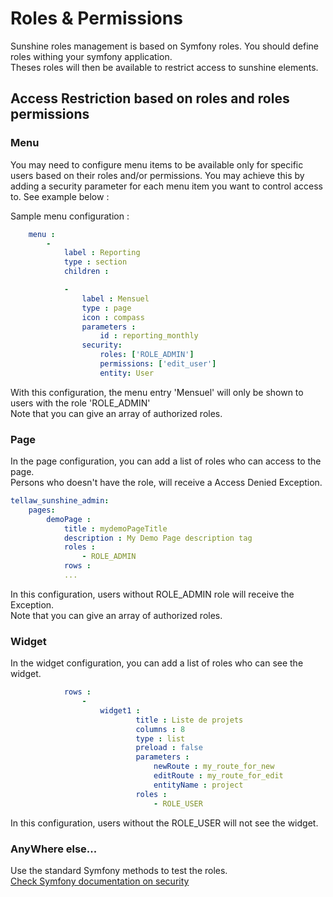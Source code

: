 # Roles & Permissions

Sunshine roles management is based on Symfony roles. You should define roles withing your symfony application.  
Theses roles will then be available to restrict access to sunshine elements.

## Access Restriction based on roles and roles permissions

### Menu

You may need to configure menu items to be available only for specific users based on their roles and/or permissions. You may achieve this by adding a security parameter for each menu item you want to control access to. See example below :

Sample menu configuration :

```yaml
    menu :
        -
            label : Reporting
            type : section
            children :

            -
                label : Mensuel
                type : page
                icon : compass
                parameters :
                    id : reporting_monthly
                security:
                    roles: ['ROLE_ADMIN']
                    permissions: ['edit_user']
                    entity: User
```

With this configuration, the menu entry 'Mensuel' will only be shown to users with the role 'ROLE\_ADMIN'  
Note that you can give an array of authorized roles.

### Page

In the page configuration, you can add a list of roles who can access to the page.  
Persons who doesn't have the role, will receive a Access Denied Exception.

```yaml
tellaw_sunshine_admin:
    pages:
        demoPage :
            title : mydemoPageTitle
            description : My Demo Page description tag
            roles :
                - ROLE_ADMIN
            rows :
            ...
```

In this configuration, users without ROLE\_ADMIN role will receive the Exception.  
Note that you can give an array of authorized roles.

### Widget

In the widget configuration, you can add a list of roles who can see the widget.

```yaml
            rows :
                -
                    widget1 :
                            title : Liste de projets
                            columns : 8
                            type : list
                            preload : false
                            parameters :
                                newRoute : my_route_for_new
                                editRoute : my_route_for_edit
                                entityName : project
                            roles :
                                - ROLE_USER
```

In this configuration, users without the ROLE\_USER will not see the widget.

### AnyWhere else...

Use the standard Symfony methods to test the roles.  
[Check Symfony documentation on security](https://symfony.com/doc/current/security.html)

